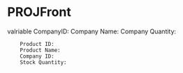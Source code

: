 # PROJFront

valriable
        CompanyID:
        Company Name: 
        Company Quantity: 
        
        Product ID:
        Product Name: 
        Company ID: 
        Stock Quantity:
